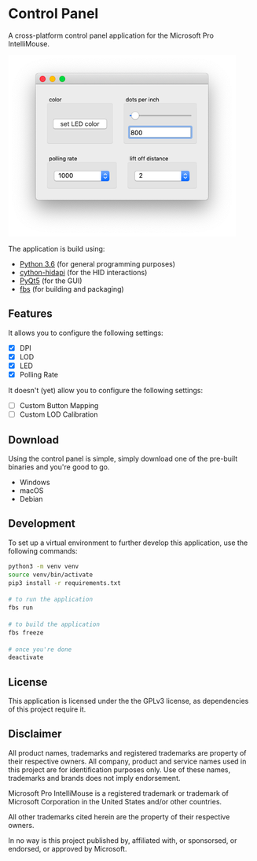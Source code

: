 # Control Panel

A cross-platform control panel application for the Microsoft Pro IntelliMouse.

![Control Panel UI](./img/control-panel-ui.png)

The application is build using:
* [Python 3.6](https://www.python.org/downloads/release/python-367/) (for general programming purposes)
* [cython-hidapi](https://github.com/trezor/cython-hidapi) (for the HID interactions)
* [PyQt5](https://www.riverbankcomputing.com/software/pyqt/) (for the GUI)
* [fbs](https://github.com/mherrmann/fbs) (for building and packaging)

## Features
It allows you to configure the following settings:
- [x] DPI
- [x] LOD
- [x] LED
- [x] Polling Rate

It doesn't (yet) allow you to configure the following settings:
- [ ] Custom Button Mapping
- [ ] Custom LOD Calibration

## Download
Using the control panel is simple, simply download one of the pre-built binaries and you're good to go.

* Windows
* macOS
* Debian

## Development
To set up a virtual environment to further develop this application, use the following commands:
```bash
python3 -m venv venv
source venv/bin/activate
pip3 install -r requirements.txt

# to run the application
fbs run

# to build the application
fbs freeze

# once you're done
deactivate
```

## License
This application is licensed under the the GPLv3 license, as dependencies of this project require it.

## Disclaimer
All product names, trademarks and registered trademarks are property of their respective owners. All company, product and service names used in this project are for identification purposes only. Use of these names, trademarks and brands does not imply endorsement.

Microsoft Pro IntelliMouse is a registered trademark or trademark of Microsoft Corporation in the United States and/or other countries.

All other trademarks cited herein are the property of their respective owners.

In no way is this project published by, affiliated with, or sponsorsed, or endorsed, or approved by Microsoft.
